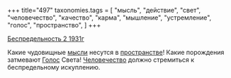 +++
title="497"
taxonomies.tags = [
 "мысль",
 "действие",
 "свет",
 "человечество",
 "качество",
 "карма",
 "мышление",
 "устремление",
 "голос",
 "пространство",
]
+++

[Беспредельность 2 1931г](/agni/1931)

Какие чудовищные [мысли](/tags/мысль) несутся в [пространстве](/tags/пространство)! Какие порождения затмевают [Голос](/tags/голос) Света! [Человечество](/tags/человечество) должно стремиться к беспредельному искуплению.   


